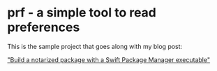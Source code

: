 # prf - a simple tool to read preferences

This is the sample project that goes along with my blog post:

["Build a notarized package with a Swift Package Manager executable"](https://scriptingosx.com)
